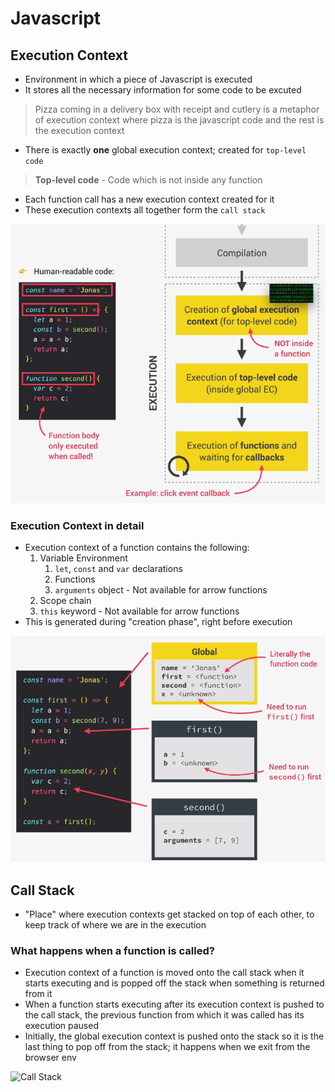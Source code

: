 # **Javascript**

## **Execution Context**

* Environment in which a piece of Javascript is executed
* It stores all the necessary information for some code to be excuted

> Pizza coming in a delivery box with receipt and cutlery is a metaphor of execution context where pizza is the javascript code and the rest is the execution context

* There is exactly **one** global execution context; created for `top-level code`

> **Top-level code** - Code which is not inside any function

* Each function call has a new execution context created for it
* These execution contexts all together form the `call stack`

![Execution Context in Javascript](../../javascript/images/js-execution-context.png)

### **Execution Context in detail**

* Execution context of a function contains the following:
  1. Variable Environment
     1. `let`, `const` and `var` declarations
     2. Functions
     3. `arguments` object - Not available for arrow functions
  2. Scope chain
  3. `this` keyword - Not available for arrow functions
* This is generated during "creation phase", right before execution

![Execution Context Detail in Javascript](../../javascript/images/js-execution-context-detail.png)

## **Call Stack**

* "Place" where execution contexts get stacked on top of each other, to keep track of where we are in the execution

### **What happens when a function is called?**

* Execution context of a function is moved onto the call stack when it starts executing and is popped off the stack when something is returned from it
* When a function starts executing after its execution context is pushed to the call stack, the previous function from which it was called has its execution paused
* Initially, the global execution context is pushed onto the stack so it is the last thing to pop off from the stack; it happens when we exit from the browser env

![Call Stack](https://vaibhavguptame.files.wordpress.com/2018/01/callstack.gif?w=1100)